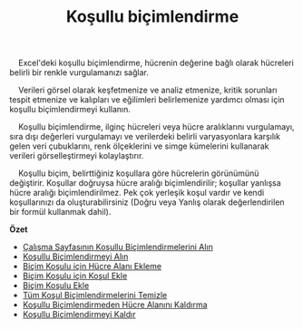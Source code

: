 ﻿---
title: Koşullu biçimlendirme
second_title: Aspose.Cells Cloud Documen
type: docs
url: /tr/conditional-formattings/
aliases: [/working-with-conditional-formatting/]
keywords: REST API, spreadsheets, excel, conditional formattin
description: "Cells.Cloud API için Excel çalıştır: koşullu biçimlendirme çalıştır"
weight: 100
---
&nbsp;&nbsp;&nbsp;&nbsp;Excel'deki koşullu biçimlendirme, hücrenin değerine bağlı olarak hücreleri belirli bir renkle vurgulamanızı sağlar.

&nbsp;&nbsp;&nbsp;&nbsp;Verileri görsel olarak keşfetmenize ve analiz etmenize, kritik sorunları tespit etmenize ve kalıpları ve eğilimleri belirlemenize yardımcı olması için koşullu biçimlendirmeyi kullanın.

&nbsp;&nbsp;&nbsp;&nbsp;Koşullu biçimlendirme, ilginç hücreleri veya hücre aralıklarını vurgulamayı, sıra dışı değerleri vurgulamayı ve verilerdeki belirli varyasyonlara karşılık gelen veri çubuklarını, renk ölçeklerini ve simge kümelerini kullanarak verileri görselleştirmeyi kolaylaştırır.

&nbsp;&nbsp;&nbsp;&nbsp;Koşullu biçim, belirttiğiniz koşullara göre hücrelerin görünümünü değiştirir. Koşullar doğruysa hücre aralığı biçimlendirilir; koşullar yanlışsa hücre aralığı biçimlendirilmez. Pek çok yerleşik koşul vardır ve kendi koşullarınızı da oluşturabilirsiniz (Doğru veya Yanlış olarak değerlendirilen bir formül kullanmak dahil).

**Özet**

- [Çalışma Sayfasının Koşullu Biçimlendirmelerini Alın](/cells/tr/conditional-formattings/get-all/)
- [Koşullu Biçimlendirmeyi Alın](/cells/tr/conditional-formattings/get/)
- [Biçim Koşulu için Hücre Alanı Ekleme](/cells/tr/conditional-formattings/add-cell-area/)
- [Biçim Koşulu için Koşul Ekle](/cells/tr/conditional-formattings/add-a-condition/)
- [Biçim Koşulu Ekle](/cells/tr/conditional-formattings/add-format-condition/)
- [Tüm Koşul Biçimlendirmelerini Temizle](/cells/tr/conditional-formattings/clear/)
- [Koşullu Biçimlendirmeden Hücre Alanını Kaldırma](/cells/tr/conditional-formattings/delete-cell-area/)
- [Koşullu Biçimlendirmeyi Kaldır](/cells/tr/conditional-formattings/delete/)

